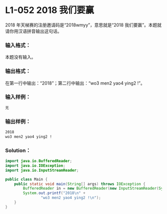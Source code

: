 # L1-052 2018 我们要赢

2018 年天梯赛的注册邀请码是“2018wmyy”，意思就是“2018 我们要赢”。本题就请你用汉语拼音输出这句话。

### 输入格式：

本题没有输入。

### 输出格式：

在第一行中输出：“2018”；第二行中输出：“wo3 men2 yao4 ying2 !”。

### 输入样例：

```tex
无
```

### 输出样例：

```tex
2018
wo3 men2 yao4 ying2 !
```

### Solution：

```java
import java.io.BufferedReader;
import java.io.IOException;
import java.io.InputStreamReader;

public class Main {
    public static void main(String[] args) throws IOException {
        BufferedReader in = new BufferedReader(new InputStreamReader(System.in));
        System.out.printf("2018\n" +
                "wo3 men2 yao4 ying2 !\n");
    }
}
```
